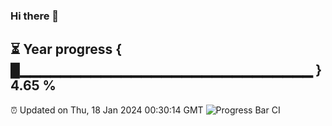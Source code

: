### Hi there 👋
⏳ Year progress { █▁▁▁▁▁▁▁▁▁▁▁▁▁▁▁▁▁▁▁▁▁▁▁▁▁▁▁▁▁ } 4.65 %
---
⏰ Updated on Thu, 18 Jan 2024 00:30:14 GMT
![Progress Bar CI](https://github.com/Moyi321/Moyi321/workflows/Progress%20Bar%20CI/badge.svg)
